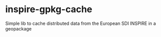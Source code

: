 # inspire-gpkg-cache
Simple lib to cache distributed data from the European SDI INSPIRE in a geopackage
